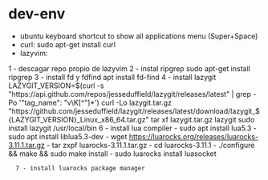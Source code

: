 # dev-env

- ubuntu keyboard shortcut to show all applications menu (Super+Space)
- curl: sudo apt-get install curl
- lazyvim:

1 - descagar repo propio de lazyvim
      2 - instal ripgrep
        sudo apt-get install ripgrep
      3 - install fd y fdfind
  apt install fd-find
      4 - install lazygit
  LAZYGIT_VERSION=$(curl -s "https://api.github.com/repos/jesseduffield/lazygit/releases/latest" | grep -Po '"tag_name": "v\K[^"]*')
curl -Lo lazygit.tar.gz "https://github.com/jesseduffield/lazygit/releases/latest/download/lazygit_${LAZYGIT_VERSION}_Linux_x86_64.tar.gz"
tar xf lazygit.tar.gz lazygit
sudo install lazygit /usr/local/bin
      6 - install lua compiler
              - sudo apt install lua5.3
              - sudo apt install liblua5.3-dev
              - wget https://luarocks.org/releases/luarocks-3.11.1.tar.gz
              - tar zxpf luarocks-3.11.1.tar.gz
              - cd luarocks-3.11.1
              - ./configure && make && sudo make install
              - sudo luarocks install luasocket

      7 - install luarocks package manager

